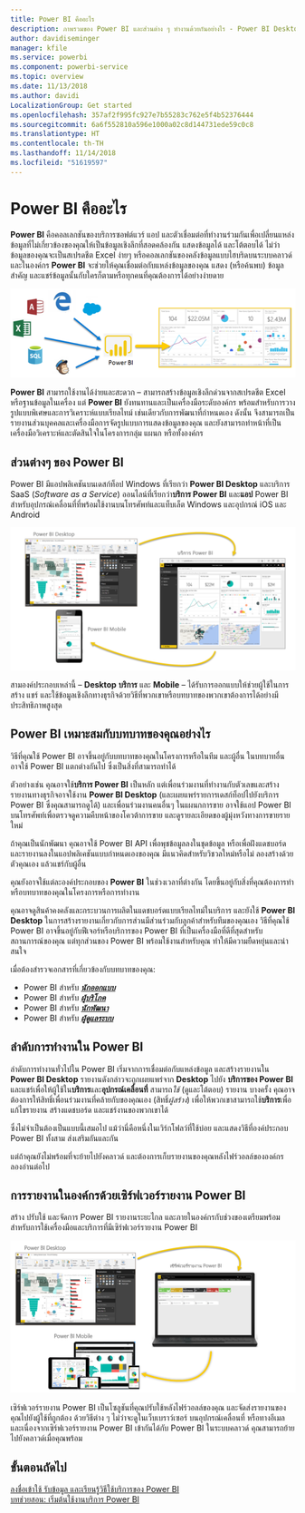```yaml
---
title: Power BI คืออะไร
description: ภาพรวมของ Power BI และส่วนต่าง ๆ ทำงานด้วยกันอย่างไร - Power BI Desktop, บริการของ Power BI, Power BI สำหรับอุปกรณ์เคลื่อนที่, เซิร์ฟเวอร์รายงาน, Power BI Embedded
author: davidiseminger
manager: kfile
ms.service: powerbi
ms.component: powerbi-service
ms.topic: overview
ms.date: 11/13/2018
ms.author: davidi
LocalizationGroup: Get started
ms.openlocfilehash: 357af2f995fc927e7b55283c762e5f4b52376444
ms.sourcegitcommit: 6a6f552810a596e1000a02c8d144731ede59c0c8
ms.translationtype: HT
ms.contentlocale: th-TH
ms.lasthandoff: 11/14/2018
ms.locfileid: "51619597"
---
```

# <a name="what-is-power-bi"></a>Power BI คืออะไร
**Power BI** คือคอลเลกชันของบริการซอฟต์แวร์ แอป และตัวเชื่อมต่อที่ทำงานร่วมกันเพื่อเปลี่ยนแหล่งข้อมูลที่ไม่เกี่ยวข้องของคุณให้เป็นข้อมูลเชิงลึกที่สอดคล้องกัน แสดงข้อมูลได้ และโต้ตอบได้ ไม่ว่าข้อมูลของคุณจะเป็นสเปรดชีต Excel ง่ายๆ หรือคอลเลกชันของคลังข้อมูลแบบไฮบริดบนระบบคลาวด์และในองค์กร **Power BI** จะช่วยให้คุณเชื่อมต่อกับแหล่งข้อมูลของคุณ แสดง (หรือค้นพบ) ข้อมูลสำคัญ และแชร์ข้อมูลนั้นกับใครก็ตามหรือทุกคนที่คุณต้องการได้อย่างง่ายดาย

![ไดอะแกรมแสดงแหล่งการป้อนข้อมูลสำหรับ Power BI](media/power-bi-overview/power-bi-input-new.png)

**Power BI** สามารถใช้งานได้ง่ายและสะดวก – สามารถสร้างข้อมูลเชิงลึกด่วนจากสเปรดชีต Excel หรือฐานข้อมูลในเครื่อง แต่ **Power BI** ยังทนทานและเป็นเครื่องมือระดับองค์กร พร้อมสำหรับการวางรูปแบบพิเศษและการวิเคราะห์แบบเรียลไทม์ เช่นเดียวกับการพัฒนาที่กำหนดเอง ดังนั้น จึงสามารถเป็นรายงานส่วนบุคคลและเครื่องมือการจัดรูปแบบการแสดงข้อมูลของคุณ และยังสามารถทำหน้าที่เป็นเครื่องมือวิเคราะห์และตัดสินใจในโครงการกลุ่ม แผนก หรือทั้งองค์กร

## <a name="the-parts-of-power-bi"></a>ส่วนต่างๆ ของ Power BI
Power BI มีแอปพลิเคชันบนเดสก์ท็อป Windows ที่เรียกว่า **Power BI Desktop** และบริการ SaaS (*Software as a Service*) ออนไลน์ที่เรียกว่า**บริการ Power BI** และ**แอป** Power BI สำหรับอุปกรณ์เคลื่อนที่ที่พร้อมใช้งานบนโทรศัพท์และแท็บเล็ต Windows และอุปกรณ์ iOS และ Android

![Power BI Desktop, บริการ, อุปกรณ์เคลื่อนที่](media/power-bi-overview/power-bi-blocks.png)

สามองค์ประกอบเหล่านี้ – **Desktop** **บริการ** และ **Mobile** – ได้รับการออกแบบให้ช่วยผู้ใช้ในการสร้าง แชร์ และใช้ข้อมูลเชิงลึกทางธุรกิจด้วยวิธีที่พวกเขาหรือบทบาทของพวกเขาต้องการได้อย่างมีประสิทธิภาพสูงสุด

## <a name="how-power-bi-matches-your-role"></a>Power BI เหมาะสมกับบทบาทของคุณอย่างไร
วิธีที่คุณใช้ Power BI อาจขึ้นอยู่กับบทบาทของคุณในโครงการหรือในทีม และผู้อื่น ในบทบาทอื่น อาจใช้ Power BI แตกต่างกันไป ซึ่งเป็นสิ่งที่สามารถทำได้

ตัวอย่างเช่น คุณอาจใช้**บริการ Power BI**  เป็นหลัก แต่เพื่อนร่วมงานที่ทำงานกับตัวเลขและสร้างรายงานทางธุรกิจอาจใช้งาน **Power BI Desktop** (และเผยแพร่รายการเดสก์ท็อปไปยังบริการ Power BI ซึ่งคุณสามารถดูได้) และเพื่อนร่วมงานคนอื่นๆ ในแผนกการขาย อาจใช้แอป Power BI บนโทรศัพท์เพื่อตรวจดูความคืบหน้าของโควต้าการขาย และดูรายละเอียดของผู้มุ่งหวังทางการขายรายใหม่

ถ้าคุณเป็นนักพัฒนา คุณอาจใช้ Power BI API เพื่อพุชข้อมูลลงในชุดข้อมูล หรือเพื่อฝังแดชบอร์ดและรายงานลงในแอปพลิเคชันแบบกำหนดเองของคุณ มีแนวคิดสำหรับวิชวลใหม่หรือไม่ ลองสร้างด้วยตัวคุณเอง แล้วแชร์กับผู้อื่น  

คุณยังอาจใช้แต่ละองค์ประกอบของ **Power BI** ในช่วงเวลาที่ต่างกัน โดยขึ้นอยู่กับสิ่งที่คุณต้องการทำหรือบทบาทของคุณในโครงการหรือการทำงาน

คุณอาจดูสินค้าคงคลังและกระบวนการผลิตในแดชบอร์ดแบบเรียลไทม์ในบริการ และยังใช้ **Power BI Desktop** ในการสร้างรายงานเกี่ยวกับการส่วนมีส่วนร่วมกับลูกค้าสำหรับทีมของคุณเอง วิธีที่คุณใช้ Power BI อาจขึ้นอยู่กับฟีเจอร์หรือบริการของ Power BI ที่เป็นเครื่องมือที่ดีที่สุดสำหรับสถานการณ์ของคุณ แต่ทุกส่วนของ Power BI พร้อมใช้งานสำหรับคุณ ทำให้มีความยืดหยุ่นและน่าสนใจ

เมื่อต้องสำรวจเอกสารที่เกี่ยวข้องกับบทบาทของคุณ:
- Power BI สำหรับ [***นักออกแบบ***](desktop-what-is-desktop.md)
- Power BI สำหรับ [***ผู้บริโภค***](consumer/end-user-consumer.md)
- Power BI สำหรับ [***นักพัฒนา***](developer/what-can-you-do.md)
- Power BI สำหรับ [***ผู้ดูแลระบบ***](service-admin-administering-power-bi-in-your-organization.md)

## <a name="the-flow-of-work-in-power-bi"></a>ลำดับการทำงานใน Power BI
ลำดับการทำงานทั่วไปใน Power BI เริ่มจากการเชื่อมต่อกับแหล่งข้อมูล และสร้างรายงานใน **Power BI Desktop** รายงานดังกล่าวจะถูกเผยแพร่จาก **Desktop** ไปยัง **บริการของ Power BI** และแชร์เพื่อให้ผู้ใช้ใน**บริการ**และ**อุปกรณ์เคลื่อนที่** สามารถ*ใช้* (ดูและโต้ตอบ) รายงาน
บางครั้ง คุณอาจต้องการให้สิทธิ์เพื่อนร่วมงานที่คล้ายกับของคุณเอง (สิทธิ์*ผู้สร้าง*) เพื่อให้พวกเขาสามารถใช้**บริการ**เพื่อแก้ไขรายงาน สร้างแดชบอร์ด และแชร์งานของพวกเขาได้

ซึ่งไม่จำเป็นต้องเป็นแบบนี้เสมอไป แม้ว่านี่คือหนึ่งในเวิร์กโฟลว์ที่ใช้บ่อย และแสดงวิธีที่องค์ประกอบ Power BI ทั้งสาม ส่งเสริมกันและกัน

แต่ถ้าคุณยังไม่พร้อมที่จะย้ายไปยังคลาวด์ และต้องการเก็บรายงานของคุณหลังไฟร์วอลล์ขององค์กร  ลองอ่านต่อไป

## <a name="on-premises-reporting-with-power-bi-report-server"></a>การรายงานในองค์กรด้วยเซิร์ฟเวอร์รายงาน Power BI
สร้าง ปรับใช้ และจัดการ Power BI รายงานระยะไกล และภายในองค์กรกับช่วงของเตรียมพร้อมสำหรับการใช้เครื่องมือและบริการที่มีเซิร์ฟเวอร์รายงาน Power BI

![ไดอะแกรมสำหรับภายในองค์กร](media/power-bi-overview/power-bi-report-server2.png)

เซิร์ฟเวอร์รายงาน Power BI เป็นโซลูชันที่คุณปรับใช้หลังไฟร์วอลล์ของคุณ และจัดส่งรายงานของคุณไปยังผู้ใช้ที่ถูกต้อง ด้วยวิธีต่าง ๆ ไม่ว่าจะดูในเว็บเบราว์เซอร์ บนอุปกรณ์เคลื่อนที่ หรือทางอีเมล และเนื่องจากเซิร์ฟเวอร์รายงาน Power BI เข้ากันได้กับ Power BI ในระบบคลาวด์ คุณสามารถย้ายไปยังคลาวด์เมื่อคุณพร้อม

## <a name="next-steps"></a>ขั้นตอนถัดไป
[ลงชื่อเข้าใช้ รับข้อมูล และเรียนรู้วิธีใช้บริการของ Power BI](service-the-new-power-bi-experience.md)   
[บทช่วยสอน: เริ่มต้นใช้งานบริการ Power BI](service-get-started.md)
